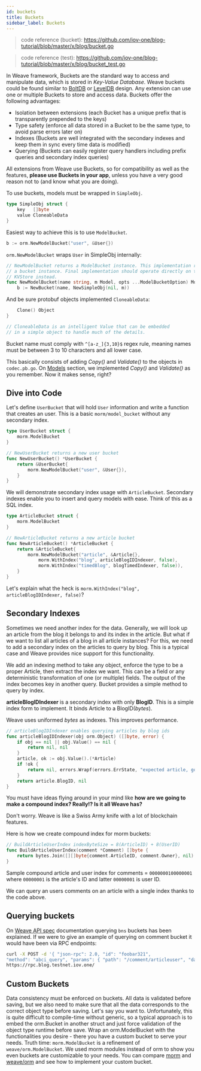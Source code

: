 ```yaml
---
id: buckets
title: Buckets
sidebar_label: Buckets
---
```


> code reference (bucket): https://github.com/iov-one/blog-tutorial/blob/master/x/blog/bucket.go

> code reference (test): https://github.com/iov-one/blog-tutorial/blob/master/x/blog/bucket_test.go

In Weave framework, Buckets are the standard way to access and manipulate data, which is stored in _Key-Value Database_. Weave buckets could be found similar to [BoltDB](https://github.com/boltdb/bolt#using-buckets 'Bolt Repo') or [LevelDB](https://github.com/google/leveldb 'LevelDB Repo') design. Any extension can use one or multiple Buckets to store and access data. Buckets offer the following advantages:

- Isolation between extensions (each Bucket has a unique prefix that is transparently prepended to the keys)
- Type safety (enforce all data stored in a Bucket to be the same type, to avoid parse errors later on)
- Indexes (Buckets are well integrated with the secondary indexes and keep them in sync every time data is modified)
- Querying (Buckets can easily register query handlers including prefix queries and secondary index queries)

All extensions from Weave use Buckets, so for compatibility as well as the features, **please use Buckets in your app**, unless you have a very good reason not to (and know what you are doing).

To use buckets, models must be wrapped in `SimpleObj`.

```go
type SimpleObj struct {
    key   []byte
    value CloneableData
}
```

Easiest way to achieve this is to use `ModelBucket`.

```go
b := orm.NewModelBucket("user", &User{})
```

`orm.NewModelBucket` wraps `User` in SimpleObj internally:

```go
// NewModelBucket returns a ModelBucket instance. This implementation relies on
// a bucket instance. Final implementation should operate directly on the
// KVStore instead.
func NewModelBucket(name string, m Model, opts ...ModelBucketOption) ModelBucket {
    b := NewBucket(name, NewSimpleObj(nil, m))
```

<!---
TODO refactor here when blog is upgraded to v0.22.0
-->

And be sure protobuf objects implemented `CloneableData`:

```go
    Clone() Object
}

// CloneableData is an intelligent Value that can be embedded
// in a simple object to handle much of the details.
```

Bucket name must comply with `^[a-z_]{3,10}$` regex rule, meaning names must be between 3 to 10 characters and all lower case.

This basically consists of adding _Copy()_ and _Validate()_ to the objects in `codec.pb.go`. On [Models](weave-tutorial/04-models.md) section, we implemented _Copy()_ and _Validate()_ as you remember. Now it makes sense, right?

## Dive into Code

Let's define `UserBucket` that will hold `User` information and write a function that creates an user. This is a basic `morm/model_bucket` without any secondary index.

```go
type UserBucket struct {
    morm.ModelBucket
}

// NewUserBucket returns a new user bucket
func NewUserBucket() *UserBucket {
    return &UserBucket{
        morm.NewModelBucket("user", &User{}),
    }
}
```

We will demonstrate secondary index usage with `ArticleBucket`. Secondary indexes enable you to insert and query models with ease. Think of this as a SQL index.

```go
type ArticleBucket struct {
    morm.ModelBucket
}

// NewArticleBucket returns a new article bucket
func NewArticleBucket() *ArticleBucket {
    return &ArticleBucket{
        morm.NewModelBucket("article", &Article{},
            morm.WithIndex("blog", articleBlogIDIndexer, false),
            morm.WithIndex("timedBlog", blogTimedIndexer, false)),
    }
}
```

Let's explain what the heck is `morm.WithIndex("blog", articleBlogIDIndexer, false)`?

## Secondary Indexes

Sometimes we need another index for the data. Generally, we will look up an article from the blog it belongs to and its index in the article. But what if we want to list all articles of a blog in all article instances? For this, we need to add a secondary index on the articles to query by blog. This is a typical case and Weave provides nice support for this functionality.

We add an indexing method to take any object, enforce the type to be a proper Article, then extract the index we want. This can be a field or any deterministic transformation of one (or multiple) fields. The output of the index becomes key in another query. Bucket provides a simple method to query by index.

**articleBlogIDIndexer** is a secondary index with only **BlogID**. This is a simple index form to implement. It binds Article to a BlogID(_bytes_).

Weave uses uniformed _bytes_ as indexes. This improves performance.

```go
// articleBlogIDIndexer enables querying articles by blog ids
func articleBlogIDIndexer(obj orm.Object) ([]byte, error) {
    if obj == nil || obj.Value() == nil {
        return nil, nil
    }
    article, ok := obj.Value().(*Article)
    if !ok {
        return nil, errors.Wrapf(errors.ErrState, "expected article, got %T", obj.Value())
    }
    return article.BlogID, nil
}
```

You must have ideas flying around in your mind like **how are we going to make a compound index? Really!? Is it all Weave has?**

Don't worry. Weave is like a Swiss Army knife with a lot of blockchain features.

Here is how we create compound index for morm buckets:

```go
// BuildArticleUserIndex indexByteSize = 8(ArticleID) + 8(UserID)
func BuildArticleUserIndex(comment *Comment) []byte {
    return bytes.Join([][]byte{comment.ArticleID, comment.Owner}, nil)
}
```

Sample compound article and user index for comments = `0000000100000001` where `00000001` is the article's ID and latter `00000001` is user ID.

We can query an users comments on an article with a single index thanks to the code above.

## Querying buckets

On [Weave API spec](weave/weave-api-spec/weave-query-spec) documentation querying `bns` buckets has been explained. If we were to give an example of querying on comment bucket it would have been via RPC endpoints:

```sh
curl -X POST -d '{ "json-rpc": 2.0, "id": "foobar321",
"method": "abci_query", "params": { "path": "/comment/articleuser", "data": "0000000100000001" } }' \
https://rpc.blog.testnet.iov.one/
```

## Custom Buckets

Data consistency must be enforced on buckets. All data is validated before saving, but we also need to make sure that all the data corresponds to the correct object type before saving. Let's say you want to. Unfortunately, this is quite difficult to compile-time without generic, so a typical approach is to embed the orm.Bucket in another struct and just force validation of the object type runtime before save. Wrap an orm.ModelBucket with the functionalities you desire - there you have a custom bucket to serve your needs.
Truth time: `morm.ModelBucket` is a refinement of `weave/orm.ModelBucket`. We used morm modules instead of orm to show you even buckets are customizable to your needs. You can compare [morm](https://github.com/iov-one/tutorial/blob/master/morm/model_bucket.go#L40) and [weave/orm](https://github.com/iov-one/weave/tree/master/orm) and see how to implement your custom bucket.
